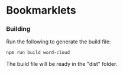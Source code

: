 # Bookmarklets

### Building
Run the following to generate the build file:

```bash
npm run build word-cloud
```

The build file will be ready in the "dist" folder.
